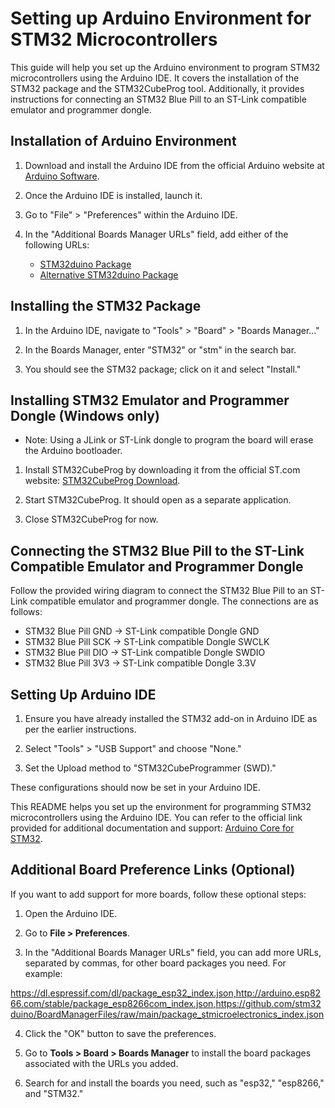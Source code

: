# Setting up Arduino Environment for STM32 Microcontrollers

This guide will help you set up the Arduino environment to program STM32 microcontrollers using the Arduino IDE. It covers the installation of the STM32 package and the STM32CubeProg tool. Additionally, it provides instructions for connecting an STM32 Blue Pill to an ST-Link compatible emulator and programmer dongle.

## Installation of Arduino Environment

1. Download and install the Arduino IDE from the official Arduino website at [Arduino Software](https://www.arduino.cc/en/Main/Software).

2. Once the Arduino IDE is installed, launch it.

3. Go to "File" > "Preferences" within the Arduino IDE.

4. In the "Additional Boards Manager URLs" field, add either of the following URLs:
   - [STM32duino Package](https://github.com/stm32duino/BoardManagerFiles/raw/main/package_stmicroelectronics_index.json)
   - [Alternative STM32duino Package](http://dan.drown.org/stm32duino/package_STM32duino_index.json)

## Installing the STM32 Package

1. In the Arduino IDE, navigate to "Tools" > "Board" > "Boards Manager..."

2. In the Boards Manager, enter "STM32" or "stm" in the search bar.

3. You should see the STM32 package; click on it and select "Install."

## Installing STM32 Emulator and Programmer Dongle (Windows only)

- Note: Using a JLink or ST-Link dongle to program the board will erase the Arduino bootloader.

1. Install STM32CubeProg by downloading it from the official ST.com website: [STM32CubeProg Download](https://www.st.com/en/development-tools/stm32cubeprog.html).

2. Start STM32CubeProg. It should open as a separate application.

3. Close STM32CubeProg for now.

## Connecting the STM32 Blue Pill to the ST-Link Compatible Emulator and Programmer Dongle

Follow the provided wiring diagram to connect the STM32 Blue Pill to an ST-Link compatible emulator and programmer dongle. The connections are as follows:

- STM32 Blue Pill GND -> ST-Link compatible Dongle GND
- STM32 Blue Pill SCK -> ST-Link compatible Dongle SWCLK
- STM32 Blue Pill DIO -> ST-Link compatible Dongle SWDIO
- STM32 Blue Pill 3V3 -> ST-Link compatible Dongle 3.3V

## Setting Up Arduino IDE

1. Ensure you have already installed the STM32 add-on in Arduino IDE as per the earlier instructions.

2. Select "Tools" > "USB Support" and choose "None."

3. Set the Upload method to "STM32CubeProgrammer (SWD)."

These configurations should now be set in your Arduino IDE.

This README helps you set up the environment for programming STM32 microcontrollers using the Arduino IDE. You can refer to the official link provided for additional documentation and support: [Arduino Core for STM32](https://github.com/stm32duino/Arduino_Core_STM32).

## Additional Board Preference Links (Optional)

If you want to add support for more boards, follow these optional steps:

1. Open the Arduino IDE.

2. Go to **File > Preferences**.

3. In the "Additional Boards Manager URLs" field, you can add more URLs, separated by commas, for other board packages you need. For example:

https://dl.espressif.com/dl/package_esp32_index.json,http://arduino.esp8266.com/stable/package_esp8266com_index.json,https://github.com/stm32duino/BoardManagerFiles/raw/main/package_stmicroelectronics_index.json


4. Click the "OK" button to save the preferences.

5. Go to **Tools > Board > Boards Manager** to install the board packages associated with the URLs you added.

6. Search for and install the boards you need, such as "esp32," "esp8266," and "STM32."


